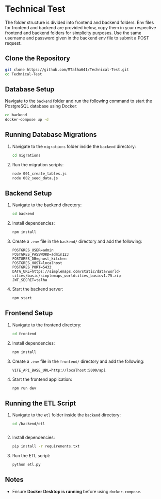 # Technical Test
The folder structure is divided into frontend and backend folders. Env files for frontend and backend are provided below, copy them in your respective frontend and backend folders for simplicity purposes. Use the  same username and password given in the backend env file to submit a POST request.

## Clone the Repository
```sh
git clone https://github.com/MTalha641/Technical-Test.git
cd Technical-Test
```

## Database Setup
Navigate to the `backend` folder and run the following command to start the PostgreSQL database using Docker:
```sh
cd backend
docker-compose up -d
```

## Running Database Migrations
1. Navigate to the `migrations` folder inside the `backend` directory:
   ```sh
   cd migrations
   ```
2. Run the migration scripts:
   ```sh
   node 001_create_tables.js
   node 002_seed_data.js
   ```

## Backend Setup
1. Navigate to the backend directory:
   ```sh
   cd backend
   ```
2. Install dependencies:
   ```sh
   npm install
   ```
3. Create a `.env` file in the `backend/` directory and add the following:
   ```
   POSTGRES_USER=admin
   POSTGRES_PASSWORD=admin123
   POSTGRES_DB=ghost_kitchen
   POSTGRES_HOST=localhost
   POSTGRES_PORT=5432
   DATA_URL=https://simplemaps.com/static/data/world-cities/basic/simplemaps_worldcities_basicv1.75.zip
   JWT_SECRET=talha
   ```
4. Start the backend server:
   ```sh
   npm start
   ```
  

## Frontend Setup
1. Navigate to the frontend directory:
   ```sh
   cd frontend
   ```
2. Install dependencies:
   ```sh
   npm install
   ```
3. Create a `.env` file in the `frontend/` directory and add the following:
   ```
   VITE_API_BASE_URL=http://localhost:5000/api
   ```
4. Start the frontend application:
   ```sh
   npm run dev
   ```
   

## Running the ETL Script
1. Navigate to the `etl` folder inside the `backend` directory:
   ```sh
   cd /backend/etl
   ```

   ```
2. Install dependencies:
   ```sh
   pip install -r requirements.txt
   ```
3. Run the ETL script:
   ```sh
   python etl.py
   ```

## Notes
- Ensure **Docker Desktop is running** before using `docker-compose`.


